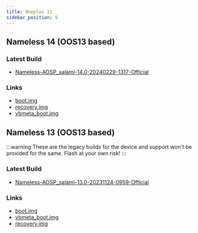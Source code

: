 ```yaml
---
title: Oneplus 11
sidebar_position: 9
---
```


## Nameless 14 (OOS13 based)

### Latest Build
- [Nameless-AOSP_salami-14.0-20240229-1317-Official](https://sourceforge.net/projects/nameless-aosp/files/salami/Nameless-AOSP_salami-14.0-20240229-1317-Official.zip/download)

### Links
- [boot.img](https://sourceforge.net/projects/nameless-aosp/files/salami/images/29-02-2024/boot.img/download)
- [recovery.img](https://sourceforge.net/projects/nameless-aosp/files/salami/images/29-02-2024/recovery.img/download)
- [vbmeta_boot.img](https://sourceforge.net/projects/nameless-aosp/files/salami/images/29-02-2024/vendor_boot.img/download)

## Nameless 13 (OOS13 based)

:::warning
These are the legacy builds for the device and support won't be provided for the same. Flash at your own risk!
:::

### Latest Build
- [Nameless-AOSP_salami-13.0-20231124-0959-Official](https://sourceforge.net/projects/nameless-aosp/files/salami/Nameless-AOSP_salami-13.0-20231124-0959-Official.zip/download)

### Links
- [boot.img](https://sourceforge.net/projects/nameless-aosp/files/salami/images/04-09-2023/boot.img/download)
- [vbmeta_boot.img](https://sourceforge.net/projects/nameless-aosp/files/salami/images/04-09-2023/vendor_boot.img/download)
- [recovery.img](https://sourceforge.net/projects/nameless-aosp/files/salami/images/04-09-2023/recovery.img/download)